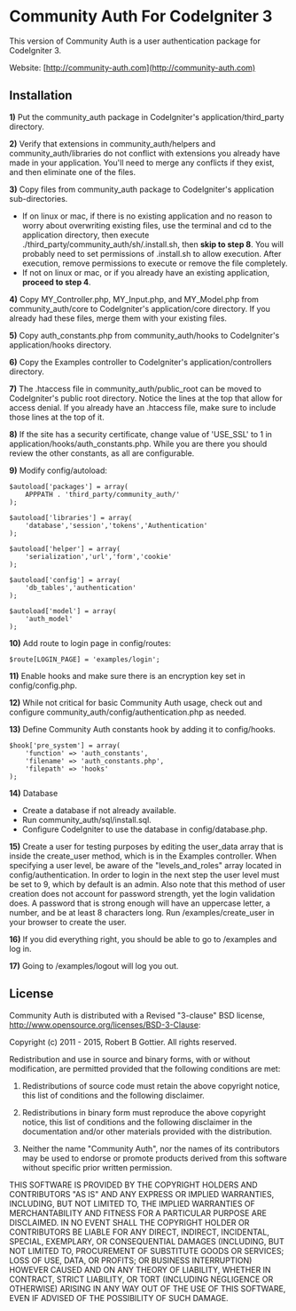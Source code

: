 Community Auth For CodeIgniter 3
================================
This version of Community Auth is a user authentication package for CodeIgniter 3.

Website: [http://community-auth.com](http://community-auth.com)

Installation
------------

**1)** Put the community_auth package in CodeIgniter's application/third_party directory.

**2)** Verify that extensions in community_auth/helpers and community_auth/libraries do not conflict with extensions you already have made in your application. You'll need to merge any conflicts if they exist, and then eliminate one of the files.

**3)** Copy files from community_auth package to CodeIgniter's application sub-directories.

* If on linux or mac, if there is no existing application and no reason to worry about overwriting existing files, use the terminal and cd to the application directory, then execute ./third_party/community_auth/sh/.install.sh, then **skip to step 8**. You will probably need to set permissions of .install.sh to allow execution. After execution, remove permissions to execute or remove the file completely.
* If not on linux or mac, or if you already have an existing application, **proceed to step 4**.

**4)** Copy MY_Controller.php, MY_Input.php, and MY_Model.php from community_auth/core to CodeIgniter's application/core directory. If you already had these files, merge them with your existing files.

**5)** Copy auth_constants.php from community_auth/hooks to CodeIgniter's application/hooks directory.

**6)** Copy the Examples controller to CodeIgniter's application/controllers directory.

**7)** The .htaccess file in community_auth/public_root can be moved to CodeIgniter's public root directory. Notice the lines at the top that allow for access denial. If you already have an .htaccess file, make sure to include those lines at the top of it.

**8)** If the site has a security certificate, change value of 'USE_SSL' to 1 in application/hooks/auth_constants.php. While you are there you should review the other constants, as all are configurable.

**9)** Modify config/autoload:

	$autoload['packages'] = array(
		APPPATH . 'third_party/community_auth/'
	);

	$autoload['libraries'] = array(
		'database','session','tokens','Authentication'
	);

	$autoload['helper'] = array(
		'serialization','url','form','cookie'
	);

	$autoload['config'] = array(
		'db_tables','authentication'
	);

	$autoload['model'] = array(
		'auth_model'
	);

**10)** Add route to login page in config/routes:

	$route[LOGIN_PAGE] = 'examples/login';

**11)** Enable hooks and make sure there is an encryption key set in config/config.php.

**12)** While not critical for basic Community Auth usage, check out and configure community_auth/config/authentication.php as needed.

**13)** Define Community Auth constants hook by adding it to config/hooks.

	$hook['pre_system'] = array(
		'function' => 'auth_constants',
		'filename' => 'auth_constants.php',
		'filepath' => 'hooks'
	);

**14)** Database

* Create a database if not already available.
* Run community_auth/sql/install.sql.
* Configure CodeIgniter to use the database in config/database.php.

**15)** Create a user for testing purposes by editing the user_data array that is inside the create_user method, which is in the Examples controller. When specifying a user level, be aware of the "levels_and_roles" array located in config/authentication. In order to login in the next step the user level must be set to 9, which by default is an admin. Also note that this method of user creation does not account for password strength, yet the login validation does. A password that is strong enough will have an uppercase letter, a number, and be at least 8 characters long. Run /examples/create_user in your browser to create the user.

**16)** If you did everything right, you should be able to go to /examples and log in.

**17)** Going to /examples/logout will log you out.

License
-------

Community Auth is distributed with a Revised "3-clause" BSD license, http://www.opensource.org/licenses/BSD-3-Clause:

Copyright (c) 2011 - 2015, Robert B Gottier.
All rights reserved.

Redistribution and use in source and binary forms, with or without modification, are permitted provided that the following conditions are met:

1. Redistributions of source code must retain the above copyright notice, this list of conditions and the following disclaimer.

2. Redistributions in binary form must reproduce the above copyright notice, this list of conditions and the following disclaimer in the documentation and/or other materials provided with the distribution.

3. Neither the name "Community Auth", nor the names of its contributors may be used to endorse or promote products derived from this software without specific prior written permission.

THIS SOFTWARE IS PROVIDED BY THE COPYRIGHT HOLDERS AND CONTRIBUTORS "AS IS" AND ANY EXPRESS OR IMPLIED WARRANTIES, INCLUDING, BUT NOT LIMITED TO, THE IMPLIED WARRANTIES OF MERCHANTABILITY AND FITNESS FOR A PARTICULAR PURPOSE ARE DISCLAIMED. IN NO EVENT SHALL THE COPYRIGHT HOLDER OR CONTRIBUTORS BE LIABLE FOR ANY DIRECT, INDIRECT, INCIDENTAL, SPECIAL, EXEMPLARY, OR CONSEQUENTIAL DAMAGES (INCLUDING, BUT NOT LIMITED TO, PROCUREMENT OF SUBSTITUTE GOODS OR SERVICES; LOSS OF USE, DATA, OR PROFITS; OR BUSINESS INTERRUPTION) HOWEVER CAUSED AND ON ANY THEORY OF LIABILITY, WHETHER IN CONTRACT, STRICT LIABILITY, OR TORT (INCLUDING NEGLIGENCE OR OTHERWISE) ARISING IN ANY WAY OUT OF THE USE OF THIS SOFTWARE, EVEN IF ADVISED OF THE POSSIBILITY OF SUCH DAMAGE. 
